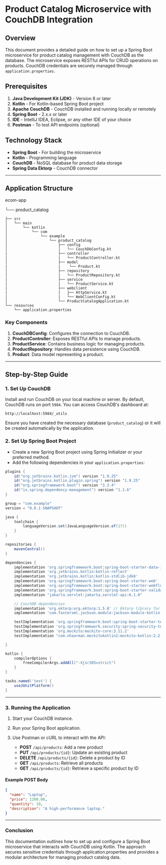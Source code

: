 # Product Catalog Microservice with CouchDB Integration

## Overview

This document provides a detailed guide on how to set up a Spring Boot microservice for product catalog management with CouchDB as the database. The microservice exposes RESTful APIs for CRUD operations on products. CouchDB credentials are securely managed through `application.properties`.

## Prerequisites

1. **Java Development Kit (JDK)** - Version 8 or later
2. **Kotlin** - For Kotlin-based Spring Boot project
3. **Apache CouchDB** - CouchDB installed and running locally or remotely
4. **Spring Boot** - 2.x.x or later
5. **IDE** - IntelliJ IDEA, Eclipse, or any other IDE of your choice
6. **Postman** - To test API endpoints (optional)

## Technology Stack

- **Spring Boot** - For building the microservice
- **Kotlin** - Programming language
- **CouchDB** - NoSQL database for product data storage
- **Spring Data Ektorp** - CouchDB connector

---

## Application Structure

ecom-app

└── product_catalog
    
    ├── src
    │   └── main
    │       └── kotlin
    │           └── com
    │               └── example
    │                   └── product_catalog
    │                       ├── config
    │                       │   └── CouchDbConfig.kt
    |                       ├── controller
    |                       |   └── ProductController.kt
    │                       ├── model
    |                       |    └── Product.kt
    │                       ├── repository
    │                       |   └── ProductRepository.kt
    |                       ├── service
    |                       |   └── ProductService.kt
    |                       ├── webclient
    |                       |   ├── HttpService.kt
    |                       |   └── WebClientConfig.kt
    │                       └── ProductCatalogApplication.kt
    └── resources
        └── application.properties


### Key Components

1. **CouchDBConfig**: Configures the connection to CouchDB.
2. **ProductController**: Exposes RESTful APIs to manage products.
3. **ProductService**: Contains business logic for managing products.
4. **ProductRepository**: Handles data persistence using CouchDB.
5. **Product**: Data model representing a product.

---

## Step-by-Step Guide

### 1. Set Up CouchDB

Install and run CouchDB on your local machine or server. By default, CouchDB runs on port `5984`. You can access CouchDB's dashboard at:

```http://localhost:5984/_utils```


Ensure you have created the necessary database (`product_catalog`) or it will be created automatically by the application.

### 2. Set Up Spring Boot Project

- Create a new Spring Boot project using Spring Initializer or your preferred method.
- Add the following dependencies in your `application.properties`:

```gradle
plugins {
	id("org.jetbrains.kotlin.jvm") version "1.9.25"
	id("org.jetbrains.kotlin.plugin.spring") version "1.9.25"
	id("org.springframework.boot") version "3.3.4"
	id("io.spring.dependency-management") version "1.1.6"
}

group = "com.example"
version = "0.0.1-SNAPSHOT"

java {
	toolchain {
		languageVersion.set(JavaLanguageVersion.of(17))
	}
}

repositories {
	mavenCentral()
}

dependencies {
	implementation 'org.springframework.boot:spring-boot-starter-data-jpa'
	implementation 'org.jetbrains.kotlin:kotlin-reflect'
	implementation 'org.jetbrains.kotlin:kotlin-stdlib-jdk8'
	implementation 'org.springframework.boot:spring-boot-starter-web'
	implementation 'org.springframework.boot:spring-boot-starter-webflux'
	implementation 'org.springframework.boot:spring-boot-starter-validation'
	implementation "jakarta.servlet:jakarta.servlet-api:6.1.0"

	// CouchDB dependencies
	implementation 'org.ektorp:org.ektorp:1.5.0' // Ektorp library for CouchDB
	implementation 'com.fasterxml.jackson.module:jackson-module-kotlin'

	testImplementation 'org.springframework.boot:spring-boot-starter-test'
	testImplementation 'org.springframework.security:spring-security-test'
	testImplementation 'org.mockito:mockito-core:3.11.2'
	testImplementation "com.nhaarman.mockitokotlin2:mockito-kotlin:2.2.0"

}

kotlin {
	compilerOptions {
		freeCompilerArgs.addAll("-Xjsr305=strict")
	}
}

tasks.named('test') {
	useJUnitPlatform()
}
```

---

### 3. Running the Application

1. Start your CouchDB instance.

2. Run your Spring Boot application.

3. Use Postman or cURL to interact with the API:

   - **POST** `/api/products`: Add a new product
   - **PUT** `/api/products/{id}`: Update an existing product
   - **DELETE** `/api/products/{id}`: Delete a product by ID
   - **GET** `/api/products`: Retrieve all products
   - **GET** `/api/products/{id}`: Retrieve a specific product by ID

#### Example POST Body

```json
{
  "name": "Laptop",
  "price": 1200.00,
  "quantity": 10,
  "description": "A high-performance laptop."
}
```

---

### Conclusion
This documentation outlines how to set up and configure a Spring Boot microservice that interacts with CouchDB using Kotlin. The approach secures sensitive credentials through application.properties and provides a modular architecture for managing product catalog data.


